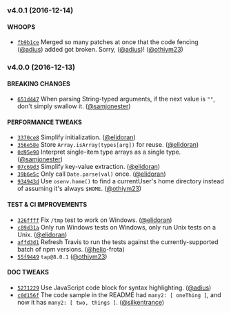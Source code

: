 ### v4.0.1 (2016-12-14)

#### WHOOPS

* [`fb9b1ce`](https://github.com/npm/nopt/commit/fb9b1ce57b3c69b4f7819015be87719204f77ef6)
  Merged so many patches at once that the code fencing
  ([@adius](https://github.com/adius)) added got broken. Sorry,
  ([@adius](https://github.com/adius))!
  ([@othiym23](https://github.com/othiym23))

### v4.0.0 (2016-12-13)

#### BREAKING CHANGES

* [`651d447`](https://github.com/npm/nopt/commit/651d4473946096d341a480bbe56793de3fc706aa)
  When parsing String-typed arguments, if the next value is `""`, don't simply
  swallow it. ([@samjonester](https://github.com/samjonester))

#### PERFORMANCE TWEAKS

* [`3370ce8`](https://github.com/npm/nopt/commit/3370ce87a7618ba228883861db84ddbcdff252a9)
  Simplify initialization. ([@elidoran](https://github.com/elidoran))
* [`356e58e`](https://github.com/npm/nopt/commit/356e58e3b3b431a4b1af7fd7bdee44c2c0526a09)
  Store `Array.isArray(types[arg])` for reuse.
  ([@elidoran](https://github.com/elidoran))
* [`0d95e90`](https://github.com/npm/nopt/commit/0d95e90515844f266015b56d2c80b94e5d14a07e)
  Interpret single-item type arrays as a single type.
  ([@samjonester](https://github.com/samjonester))
* [`07c69d3`](https://github.com/npm/nopt/commit/07c69d38b5186450941fbb505550becb78a0e925)
  Simplify key-value extraction. ([@elidoran](https://github.com/elidoran))
* [`39b6e5c`](https://github.com/npm/nopt/commit/39b6e5c65ac47f60cd43a1fbeece5cd4c834c254)
  Only call `Date.parse(val)` once. ([@elidoran](https://github.com/elidoran))
* [`934943d`](https://github.com/npm/nopt/commit/934943dffecb55123a2b15959fe2a359319a5dbd)
  Use `osenv.home()` to find a currentUser's home directory instead of assuming it's
  always `$HOME`. ([@othiym23](https://github.com/othiym23))

#### TEST & CI IMPROVEMENTS

* [`326ffff`](https://github.com/npm/nopt/commit/326ffff7f78a00bcd316adecf69075f8a8093619)
  Fix `/tmp` test to work on Windows.
  ([@elidoran](https://github.com/elidoran))
* [`c89d31a`](https://github.com/npm/nopt/commit/c89d31a49d14f2238bc6672db08da697bbc57f1b)
  Only run Windows tests on Windows, only run Unix tests on a Unix.
  ([@elidoran](https://github.com/elidoran))
* [`affd3d1`](https://github.com/npm/nopt/commit/affd3d1d0addffa93006397b2013b18447339366)
  Refresh Travis to run the tests against the currently-supported batch of npm
  versions. ([@helio](https://github.com/helio)-frota)
* [`55f9449`](https://github.com/npm/nopt/commit/55f94497d163ed4d16dd55fd6c4fb95cc440e66d)
  `tap@8.0.1` ([@othiym23](https://github.com/othiym23))

#### DOC TWEAKS

* [`5271229`](https://github.com/npm/nopt/commit/5271229ee7c810217dd51616c086f5d9ab224581)
  Use JavaScript code block for syntax highlighting.
  ([@adius](https://github.com/adius))
* [`c0d156f`](https://github.com/npm/nopt/commit/c0d156f229f9994c5dfcec4a8886eceff7a07682)
  The code sample in the README had `many2: [ oneThing ]`, and now it has
  `many2: [ two, things ]`. ([@silkentrance](https://github.com/silkentrance))
